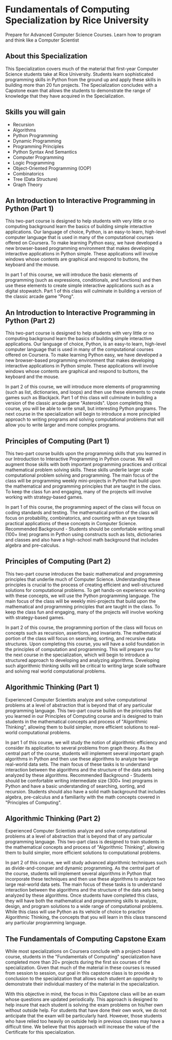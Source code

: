 # Fundamentals of Computing Specialization by Rice University
Prepare for Advanced Computer Science Courses. Learn how to program and think like a Computer Scientist

## About this Specialization

This Specialization covers much of the material that first-year Computer Science students take at Rice University. Students learn sophisticated programming skills in Python from the ground up and apply these skills in building more than 20 fun projects. The Specialization concludes with a Capstone exam that allows the students to demonstrate the range of knowledge that they have acquired in the Specialization.

## Skills you will gain
- Recursion
- Algorithms
- Python Programming
- Dynamic Programming
- Programming Principles
- Python Syntax And Semantics
- Computer Programming
- Logic Programming
- Object-Oriented Programming (OOP)
- Combinatorics
- Tree (Data Structure)
- Graph Theory

## An Introduction to Interactive Programming in Python (Part 1)

This two-part course is designed to help students with very little or no computing background learn the basics of building simple interactive applications. Our language of choice, Python, is an easy-to learn, high-level computer language that is used in many of the computational courses offered on Coursera. To make learning Python easy, we have developed a new browser-based programming environment that makes developing interactive applications in Python simple. These applications will involve windows whose contents are graphical and respond to buttons, the keyboard and the mouse.

In part 1 of this course, we will introduce the basic elements of programming (such as expressions, conditionals, and functions) and then use these elements to create simple interactive applications such as a digital stopwatch. Part 1 of this class will culminate in building a version of the classic arcade game "Pong".


## An Introduction to Interactive Programming in Python (Part 2)

This two-part course is designed to help students with very little or no computing background learn the basics of building simple interactive applications. Our language of choice, Python, is an easy-to learn, high-level computer language that is used in many of the computational courses offered on Coursera. To make learning Python easy, we have developed a new browser-based programming environment that makes developing interactive applications in Python simple. These applications will involve windows whose contents are graphical and respond to buttons, the keyboard and the mouse.

In part 2 of this course, we will introduce more elements of programming (such as list, dictionaries, and loops) and then use these elements to create games such as Blackjack. Part 1 of this class will culminate in building a version of the classic arcade game "Asteroids". Upon completing this course, you will be able to write small, but interesting Python programs. The next course in the specialization will begin to introduce a more principled approach to writing programs and solving computational problems that will allow you to write larger and more complex programs.

## Principles of Computing (Part 1)

This two-part course builds upon the programming skills that you learned in our Introduction to Interactive Programming in Python course. We will augment those skills with both important programming practices and critical mathematical problem solving skills. These skills underlie larger scale computational problem solving and programming. The main focus of the class will be programming weekly mini-projects in Python that build upon the mathematical and programming principles that are taught in the class. To keep the class fun and engaging, many of the projects will involve working with strategy-based games.

In part 1 of this course, the programming aspect of the class will focus on coding standards and testing. The mathematical portion of the class will focus on probability, combinatorics, and counting with an eye towards practical applications of these concepts in Computer Science. Recommended Background - Students should be comfortable writing small (100+ line) programs in Python using constructs such as lists, dictionaries and classes and also have a high-school math background that includes algebra and pre-calculus.

## Principles of Computing (Part 2)

This two-part course introduces the basic mathematical and programming principles that underlie much of Computer Science. Understanding these principles is crucial to the process of creating efficient and well-structured solutions for computational problems. To get hands-on experience working with these concepts, we will use the Python programming language. The main focus of the class will be weekly mini-projects that build upon the mathematical and programming principles that are taught in the class. To keep the class fun and engaging, many of the projects will involve working with strategy-based games.

In part 2 of this course, the programming portion of the class will focus on concepts such as recursion, assertions, and invariants. The mathematical portion of the class will focus on searching, sorting, and recursive data structures. Upon completing this course, you will have a solid foundation in the principles of computation and programming. This will prepare you for the next course in the specialization, which will begin to introduce a structured approach to developing and analyzing algorithms. Developing such algorithmic thinking skills will be critical to writing large scale software and solving real world computational problems.

## Algorithmic Thinking (Part 1)

Experienced Computer Scientists analyze and solve computational problems at a level of abstraction that is beyond that of any particular programming language. This two-part course builds on the principles that you learned in our Principles of Computing course and is designed to train students in the mathematical concepts and process of "Algorithmic Thinking", allowing them to build simpler, more efficient solutions to real-world computational problems.

In part 1 of this course, we will study the notion of algorithmic efficiency and consider its application to several problems from graph theory. As the central part of the course, students will implement several important graph algorithms in Python and then use these algorithms to analyze two large real-world data sets. The main focus of these tasks is to understand interaction between the algorithms and the structure of the data sets being analyzed by these algorithms. Recommended Background - Students should be comfortable writing intermediate size (300+ line) programs in Python and have a basic understanding of searching, sorting, and recursion. Students should also have a solid math background that includes algebra, pre-calculus and a familiarity with the math concepts covered in "Principles of Computing".

## Algorithmic Thinking (Part 2)

Experienced Computer Scientists analyze and solve computational problems at a level of abstraction that is beyond that of any particular programming language. This two-part class is designed to train students in the mathematical concepts and process of "Algorithmic Thinking", allowing them to build simpler, more efficient solutions to computational problems.

In part 2 of this course, we will study advanced algorithmic techniques such as divide-and-conquer and dynamic programming. As the central part of the course, students will implement several algorithms in Python that incorporate these techniques and then use these algorithms to analyze two large real-world data sets. The main focus of these tasks is to understand interaction between the algorithms and the structure of the data sets being analyzed by these algorithms. Once students have completed this class, they will have both the mathematical and programming skills to analyze, design, and program solutions to a wide range of computational problems. While this class will use Python as its vehicle of choice to practice Algorithmic Thinking, the concepts that you will learn in this class transcend any particular programming language.

## The Fundamentals of Computing Capstone Exam

While most specializations on Coursera conclude with a project-based course, students in the "Fundamentals of Computing" specialization have completed more than 20+ projects during the first six courses of the specialization. Given that much of the material in these courses is reused from session to session, our goal in this capstone class is to provide a conclusion to the specialization that allows each student an opportunity to demonstrate their individual mastery of the material in the specialization.

With this objective in mind, the focus in this Capstone class will be an exam whose questions are updated periodically. This approach is designed to help insure that each student is solving the exam problems on his/her own without outside help. For students that have done their own work, we do not anticipate that the exam will be particularly hard. However, those students who have relied too heavily on outside help in previous classes may have a difficult time. We believe that this approach will increase the value of the Certificate for this specialization.